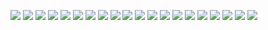 ![](./readme-support/slide1.jpg)
![](./readme-support/slide2.jpg)
![](./readme-support/slide3.jpg)
![](./readme-support/slide4.jpg)
![](./readme-support/slide5.jpg)
![](./readme-support/slide6.jpg)
![](./readme-support/slide7.jpg)
![](./readme-support/slide8.jpg)
![](./readme-support/slide9.jpg)
![](./readme-support/slide10.jpg)
![](./readme-support/slide11.jpg)
![](./readme-support/slide12.jpg)
![](./readme-support/slide13.jpg)
![](./readme-support/slide14.jpg)
![](./readme-support/slide15.jpg)
![](./readme-support/slide16.jpg)
![](./readme-support/slide17.jpg)
![](./readme-support/slide18.jpg)
![](./readme-support/slide19.jpg)
![](./readme-support/slide20.jpg)